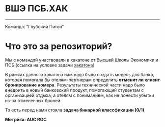 # ВШЭ ПСБ.ХАК

---
Команда: "Глубокий Питон"

# Что это за репозиторий?

Мы с командой участвовали в хакатоне от Высшей Школы Экономики и ПСБ (ссылка на условие задачи [хакатона](https://ai.hse.ru/hacks/psb24))



В рамках данного хакатона нам надо было создать модель для банка, которая помогала бы отелям-партнерам определить **отменит ли клиент бронирование номера**. Результаты технической части надо было внедрить в новый банковский продукт, помогающий студентам с организацией отдыха, а отелям с пониманием, как не понести убытки из-за отмененных броней

То есть перед нами стояла **задача бинарной классфикации (0/1)**

**Метрика: AUC ROC**
